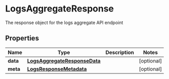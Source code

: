 

# LogsAggregateResponse

The response object for the logs aggregate API endpoint

## Properties

Name | Type | Description | Notes
------------ | ------------- | ------------- | -------------
**data** | [**LogsAggregateResponseData**](LogsAggregateResponseData.md) |  |  [optional]
**meta** | [**LogsResponseMetadata**](LogsResponseMetadata.md) |  |  [optional]



